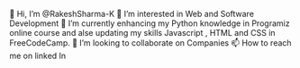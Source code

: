 👋 Hi, I’m @RakeshSharma-K
👀 I’m interested in Web and Software Development
🌱 I’m currently enhancing my Python knowledge in Programiz online course and alse updating my skills  Javascript , HTML and CSS in FreeCodeCamp.
💞️ I’m looking to collaborate on Companies
📫 How to reach me on linked In
